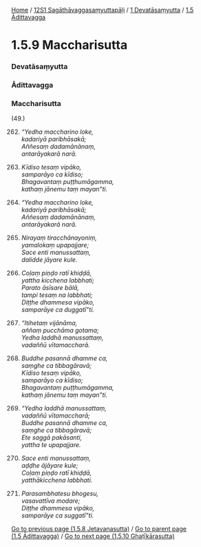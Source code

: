 
[Home](/) / [12S1 Sagāthāvaggasaṃyuttapāḷi](../../../12S1.md) / [1 Devatāsaṃyutta](../../1.md) / [1.5 Ādittavagga](../1.5.md)

# 1.5.9 Maccharisutta

### Devatāsaṃyutta

### Ādittavagga

### Maccharisutta

(49.)

262. _“Yedha maccharino loke,_  
_kadariyā paribhāsakā;_  
_Aññesaṃ dadamānānaṃ,_  
_antarāyakarā narā._  


263. _Kīdiso tesaṃ vipāko,_  
_samparāyo ca kīdiso;_  
_Bhagavantaṃ puṭṭhumāgamma,_  
_kathaṃ jānemu taṃ mayan”ti._  


264. _“Yedha maccharino loke,_  
_kadariyā paribhāsakā;_  
_Aññesaṃ dadamānānaṃ,_  
_antarāyakarā narā._  


265. _Nirayaṃ tiracchānayoniṃ,_  
_yamalokaṃ upapajjare;_  
_Sace enti manussattaṃ,_  
_dalidde jāyare kule._  


266. _Coḷaṃ piṇḍo ratī khiḍḍā,_  
_yattha kicchena labbhati;_  
_Parato āsīsare bālā,_  
_tampi tesaṃ na labbhati;_  
_Diṭṭhe dhammesa vipāko,_  
_samparāye ca duggatī”ti._  


267. _“Itihetaṃ vijānāma,_  
_aññaṃ pucchāma gotama;_  
_Yedha laddhā manussattaṃ,_  
_vadaññū vītamaccharā._  


268. _Buddhe pasannā dhamme ca,_  
_saṃghe ca tibbagāravā;_  
_Kīdiso tesaṃ vipāko,_  
_samparāyo ca kīdiso;_  
_Bhagavantaṃ puṭṭhumāgamma,_  
_kathaṃ jānemu taṃ mayan”ti._  


269. _“Yedha laddhā manussattaṃ,_  
_vadaññū vītamaccharā;_  
_Buddhe pasannā dhamme ca,_  
_saṃghe ca tibbagāravā;_  
_Ete saggā pakāsanti,_  
_yattha te upapajjare._  


270. _Sace enti manussattaṃ,_  
_aḍḍhe ājāyare kule;_  
_Coḷaṃ piṇḍo ratī khiḍḍā,_  
_yatthākicchena labbhati._  


271. _Parasambhatesu bhogesu,_  
_vasavattīva modare;_  
_Diṭṭhe dhammesa vipāko,_  
_samparāye ca suggatī”ti._  


[Go to previous page (1.5.8 Jetavanasutta)](1.5.8.md) / [Go to parent page (1.5 Ādittavagga)](../1.5.md) / [Go to next page (1.5.10 Ghaṭīkārasutta)](1.5.10.md)


